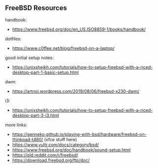 FreeBSD Resources
-----------------

handbook:
- https://www.freebsd.org/doc/en_US.ISO8859-1/books/handbook/

dotfiles:
- https://www.c0ffee.net/blog/freebsd-on-a-laptop/

good initial setup notes:
- https://unixsheikh.com/tutorials/how-to-setup-freebsd-with-a-riced-desktop-part-1-basic-setup.html

dwm:
- https://artnoi.wordpress.com/2019/08/06/freebsd-x230-dwm/

i3:
- https://unixsheikh.com/tutorials/how-to-setup-freebsd-with-a-riced-desktop-part-3-i3.html

more links:
- https://genneko.github.io/playing-with-bsd/hardware/freebsd-on-thinkpad-t480/ (xfce stuff here)
- https://www.vultr.com/docs/category/bsd/
- https://www.freebsd.org/doc/handbook/sound-setup.html
- https://old.reddit.com/r/freebsd/
- https://download.freebsd.org/ftp/doc/